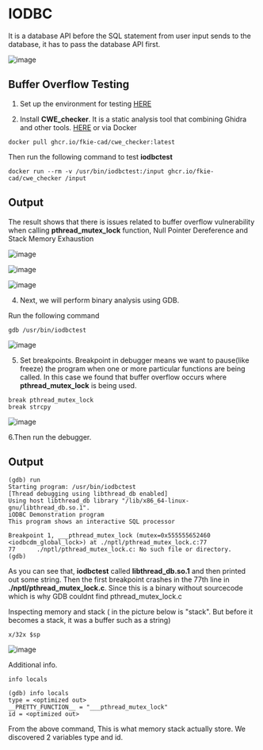 <h1>IODBC</h1>

It is a database API before the SQL statement from user input sends to the database, it has to pass the database API first. 

![image](https://github.com/user-attachments/assets/83b01071-8429-474d-a68a-bbdb61e2e1f3)


**Buffer Overflow Testing**
---

1. Set up the environment for testing [HERE](https://github.com/yamerooo123/ResearchNBugBountyEncyclopedia/blob/main/Researches/IODBC/Prep.md)

2. Install **CWE_checker**. It is a static analysis tool that combining Ghidra and other tools. [HERE](https://github.com/fkie-cad/cwe_checker) or via Docker
```
docker pull ghcr.io/fkie-cad/cwe_checker:latest
```
Then run the following command to test **iodbctest**
```
docker run --rm -v /usr/bin/iodbctest:/input ghcr.io/fkie-cad/cwe_checker /input
```

**Output**
---

The result shows that there is issues related to buffer overflow vulnerability when calling **pthread_mutex_lock** function, Null Pointer Dereference and Stack Memory Exhaustion

![image](https://github.com/user-attachments/assets/a177e661-bd07-45d0-8aa8-4e3aab4b2cb6)

![image](https://github.com/user-attachments/assets/9c63ccf8-1374-4e7e-8f6e-24d9e6bee6c2)

![image](https://github.com/user-attachments/assets/c3a37d49-45a2-4bf2-9064-de3c30bdc18a)

4. Next, we will perform binary analysis using GDB.

Run the following command
```
gdb /usr/bin/iodbctest
```
![image](https://github.com/user-attachments/assets/22d03d5f-4668-4921-b6c9-ca1d15d3d10c)

5. Set breakpoints. Breakpoint in debugger means we want to pause(like freeze) the program when one or more particular functions are being called. In this case we found that buffer overflow occurs where **pthread_mutex_lock** is being used.
```
break pthread_mutex_lock
break strcpy
```
![image](https://github.com/user-attachments/assets/56ec5e56-c86a-482a-9455-848d307a8eae)

6.Then run the debugger.

**Output**
---
```
(gdb) run
Starting program: /usr/bin/iodbctest
[Thread debugging using libthread_db enabled]
Using host libthread_db library "/lib/x86_64-linux-gnu/libthread_db.so.1".
iODBC Demonstration program
This program shows an interactive SQL processor

Breakpoint 1, ___pthread_mutex_lock (mutex=0x555555652460 <iodbcdm_global_lock>) at ./nptl/pthread_mutex_lock.c:77
77      ./nptl/pthread_mutex_lock.c: No such file or directory.
(gdb)
```

As you can see that, **iodbctest** called **libthread_db.so.1** and then printed out some string. Then the first breakpoint crashes in the 77th line in **./nptl/pthread_mutex_lock.c**. Since this is a binary without sourcecode which is why GDB couldnt find pthread_mutex_lock.c

Inspecting memory and stack ( in the picture below is "stack". But before it becomes a stack, it was a buffer such as a string)
```
x/32x $sp
```
![image](https://github.com/user-attachments/assets/d6685e79-8787-4e32-9b77-6f7b69b7bfb3)

Additional info.
```
info locals
```
```
(gdb) info locals
type = <optimized out>
__PRETTY_FUNCTION__ = "___pthread_mutex_lock"
id = <optimized out>
```
From the above command, This is what memory stack actually store. We discovered 2 variables type and id.

